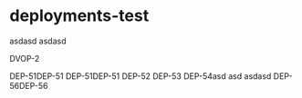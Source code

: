 # deployments-test

asdasd
asdasd

DVOP-2

DEP-51DEP-51
DEP-51DEP-51
DEP-52
DEP-53
DEP-54asd
asd
asdasd
DEP-56DEP-56
